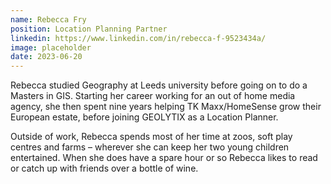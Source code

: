 ```yaml
---
name: Rebecca Fry
position: Location Planning Partner
linkedin: https://www.linkedin.com/in/rebecca-f-9523434a/
image: placeholder
date: 2023-06-20
---
```


Rebecca studied Geography at Leeds university before going on to do a Masters in GIS. Starting her career working for an out of home media agency, she then spent nine years helping TK Maxx/HomeSense grow their European estate, before joining GEOLYTIX as a Location Planner.

Outside of work, Rebecca spends most of her time at zoos, soft play centres and farms – wherever she can keep her two young children entertained. When she does have a spare hour or so Rebecca likes to read or catch up with friends over a bottle of wine.
